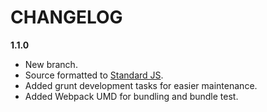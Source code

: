 CHANGELOG
=========

**1.1.0**

+ New branch.
+ Source formatted to [Standard JS](https://standardjs.com/).
+ Added grunt development tasks for easier maintenance.
+ Added Webpack UMD for bundling and bundle test.
